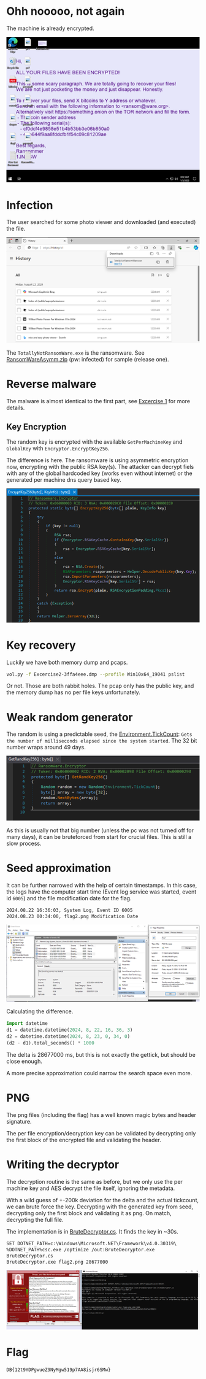 # Ohh nooooo, not again

The machine is already encrypted.

![](screenshots/1.png)

# Infection

The user searched for some photo viewer and downloaded (and executed) the file.

![](screenshots/2.png)

The `TotallyNotRansomWare.exe` is the ransomware. See [RansomWareAsymm.zip](workdir/RansomWareAsymm.zip) (pw: infected) for sample (release one).

# Reverse malware

The malware is almost identical to the first part, see [Excercise 1](../Excercise1/WRITEUP.md#reverse-malware) for more details.

## Key Encryption
The random key is encrypted with the available `GetPerMachineKey` and `GlobalKey` with `Encryptor.EncryptKey256`.

The difference is here. The ransomware is using asymmetric encryption now, encrypting with the public RSA key(s). The attacker can decrypt fiels with any of the global hardcoded key (works even without internet) or the generated per machine dns query based key.

![](screenshots/3.png)

# Key recovery

Luckily we have both memory dump and pcaps.

```bash
vol.py -f Excercise2-3ffa4eee.dmp --profile Win10x64_19041 pslist
```

Or not. Those are both rabbit holes. The pcap only has the public key, and the memory dump has no per file keys unfortunately.

# Weak random generator

The random is using a predictable seed, the [Environment.TickCount](https://learn.microsoft.com/en-us/dotnet/api/system.environment.tickcount?view=net-9.0): `Gets the number of milliseconds elapsed since the system started`. The 32 bit number wraps around 49 days.

![](screenshots/4.png)


As this is usually not that big number (unless the pc was not turned off for many days), it can be bruteforced from start for crucial files. This is still a slow process.

# Seed approximation

It can be further narrowed with the help of certain timestamps. In this case, the logs have the computer start time (Event log service was started, event id `6005`) and the file modification date for the flag.

```
2024.08.22 16:36:03, System Log, Event ID 6005
2024.08.23 00:34:00, flag2.png Modification Date
```
![](screenshots/5.png)

Calculating the difference.

```python
import datetime
d1 = datetime.datetime(2024, 8, 22, 16, 36, 3)
d2 = datetime.datetime(2024, 8, 23, 0, 34, 0)
(d2 - d1).total_seconds() * 1000
```
The delta is 28677000 ms, but this is not exactly the gettick, but should be close enough.

A more precise approximation could narrow the search space even more.

# PNG

The png files (including the flag) has a well known magic bytes and header signature.

The per file encryption/decryption key can be validated by decrypting only the first block of the encrypted file and validating the header.

# Writing the decryptor

The decryption routine is the same as before, but we only use the per machine key and AES decrypt the file itself, ignoring the metadata. 

With a wild guess of +-200k deviation for the delta and the actual tickcount, we can brute force the key. Decrypting with the generated key from seed, decrypting only the first block and validating it as png. On match, decrypting the full file.

The implementation is in [BruteDecryptor.cs](workdir/BruteDecryptor.cs). It finds the key in ~30s.

```batch
SET DOTNET_PATH=c:\Windows\Microsoft.NET\Framework\v4.0.30319\
%DOTNET_PATH%csc.exe /optimize /out:BruteDecryptor.exe BruteDecryptor.cs
BruteDecryptor.exe flag2.png 28677000
```

![](screenshots/6.png)

# Flag
`DB{12t9YDPgwueZ9NyMgw519p7AA8isjr6SMw}`
